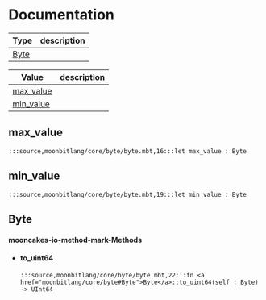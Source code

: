 # Documentation
|Type|description|
|---|---|
|[Byte](#Byte)||

|Value|description|
|---|---|
|[max\_value](#max_value)||
|[min\_value](#min_value)||

## max\_value

```moonbit
:::source,moonbitlang/core/byte/byte.mbt,16:::let max_value : Byte
```


## min\_value

```moonbit
:::source,moonbitlang/core/byte/byte.mbt,19:::let min_value : Byte
```


## Byte


#### mooncakes-io-method-mark-Methods
- #### to\_uint64
  ```moonbit
  :::source,moonbitlang/core/byte/byte.mbt,22:::fn <a href="moonbitlang/core/byte#Byte">Byte</a>::to_uint64(self : Byte) -> UInt64
  ```
  > 
